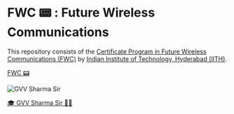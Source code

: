 <h1>FWC 📟 : Future Wireless Communications</h1>
This repository consists of the <a href="https://github.com/gadepall/fwc-1">Certificate Program in Future Wireless Communications (FWC)</a> by <a href="https://fwc.iith.ac.in/">Indian Institute of Technology, Hyderabad (IITH)</a>.

<a href="https://github.com/hemant467/FWC">FWC 📟</a>

![GVV Sharma Sir](https://github.com/hemant467/FWC/assets/85243370/9a581502-7642-4b77-b0d5-de18787d5c33)

<a href="https://www.iith.ac.in/ee/gadepall">🎓 GVV Sharma Sir 👨‍🏫</a>
